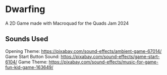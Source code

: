 # Dwarfing

A 2D Game made with Macroquad for the Quads Jam 2024

## Sounds Used

Opening Theme: https://pixabay.com/sound-effects/ambient-game-67014/
Game Start Button Sound: https://pixabay.com/sound-effects/game-start-6104/
Game Theme: https://pixabay.com/sound-effects/music-for-game-fun-kid-game-163649/
